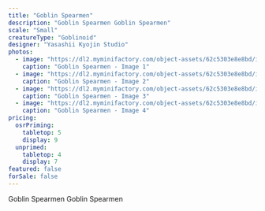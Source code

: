 ```yaml
---
title: "Goblin Spearmen"
description: "Goblin Spearmen Goblin Spearmen"
scale: "Small"
creatureType: "Goblinoid"
designer: "Yasashii Kyojin Studio"
photos:
  - image: "https://dl2.myminifactory.com/object-assets/62c5303e8e8bd/images/720X720-goblin-c-bob-ps.jpg"
    caption: "Goblin Spearmen - Image 1"
  - image: "https://dl2.myminifactory.com/object-assets/62c5303e8e8bd/images/720X720-goblin-c8.jpg"
    caption: "Goblin Spearmen - Image 2"
  - image: "https://dl2.myminifactory.com/object-assets/62c5303e8e8bd/images/720X720-goblin-c6.jpg"
    caption: "Goblin Spearmen - Image 3"
  - image: "https://dl2.myminifactory.com/object-assets/62c5303e8e8bd/images/720X720-goblin-c.jpg"
    caption: "Goblin Spearmen - Image 4"
pricing:
  osrPriming:
    tabletop: 5
    display: 9
  unprimed:
    tabletop: 4
    display: 7
featured: false
forSale: false
---
```


Goblin Spearmen Goblin Spearmen